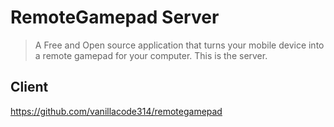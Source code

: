 # RemoteGamepad Server

> A Free and Open source application that turns your mobile device into a remote gamepad for your computer. This is the server.

## Client

https://github.com/vanillacode314/remotegamepad
